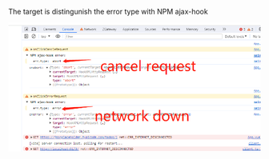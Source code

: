 The target is distingunish the error type with NPM ajax-hook

![GitHub Logo](/src//assets//result.png)

